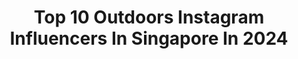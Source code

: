 ---
title: Top 10 Outdoors Instagram Influencers In Singapore In 2024
description: >-
  Find top outdoors Instagram influencers in Singapore in 2024. Most popular hashtags: #sgfood #singapore #healthylifestyle #sgig.
platform: Instagram
hits: 12
text_top: See the top-rated Instagram accounts on inBeat.
text_bottom: Our database holds 12 Instagram influencers like this in Singapore for you to pitch.
profiles:
  - username: "benyeo23"
    fullname: >-
      𝗕𝗘𝗡 𝗬𝗘𝗢  𝘈𝘤𝘵𝘰𝘳 & 𝘋𝘢𝘥𝘥𝘺 𝘊𝘩𝘦𝘧 🇸🇬
    bio: >-
      Husband to my Baby Father of 乐乐安安 Food Fashion @mediacorp Artiste managed by @the_celebrityagency
    location: "Singapore"
    followers: 97251
    engagement: 69
    commentsToLikes: 0.027697
    id: ck6tjmust30uv0j71u8f80pfs
    verified: true
    hashtags: "#mcdxbenyeo, #crispyhainanesechickenburger, #outdoorliving, #bangkok"
  - username: "naim_zakaria"
    fullname: >-
      anzac
    bio: >-
      life is a matter of choices and every choice you make, makes you. A's♥️ 📷 l 📹 l 📽️ l beginner 📍Kul, MY 🇲🇾 #YNWA - you're nothing without Allah.
    location: "Singapore"
    followers: 2297
    engagement: 1336
    commentsToLikes: 0.073361
    id: ck5hg73pf19is0i11dfbia129
    verified: false
    hashtags: "#ikutcarakita, #gunungtahan, #revolusibaruigers, #gunungpulai"
  - username: "weiloongbrian"
    fullname: >-
      Weiloongbrian | 伟龙
    bio: >-
      🇸🇬🎙Former Radio DJ| Bilingual host| VO| Acting 💻weiloongbrian88@gmail.com 🏸Love sports, travel, music, fashion, happiness
    location: "Singapore"
    followers: 17754
    engagement: 524
    commentsToLikes: 0.023158
    id: ck138ds6ffqzj0i194wd3gepr
    verified: false
    hashtags: "#wherearemyabs, #urbanrevivo, #ootd, #whatiwore"
  - username: "gladyshf80"
    fullname: >-
      Gladys Hercules Fitness
    bio: >-
      Musclemania Figure Pro Musclemania Asia Promoter Mommy of 🧒🧒🧒 @gshock_sg GSHOCK FAMILY 💥 @lornajaneactive LornaJane Ambassador 💕 Code *GLADYS20*
    location: "Singapore"
    followers: 44536
    engagement: 332
    commentsToLikes: 0.006014
    id: ck8t55noi8uyr0j78azcibfe1
    verified: false
    hashtags: "#restandrelax, #sgunited, #workout, #inspire"
  - username: "thatmomoffour"
    fullname: >-
      Dawn Sim
    bio: >-
      Entrepreneur, host Mom of 4, health coach Ambassador: @lululemon @sgredcross @sport_singapore @drhauschkasg 🔹 📧: admin@thatmomoffour.com
    location: "Singapore"
    followers: 62284
    engagement: 292
    commentsToLikes: 0.027945
    id: ck5qd6i52u1v70i11vuu501jc
    verified: false
    hashtags: "#sharethewonder, #khaolakholiday, #jwmarriottkhaolaksuites, #familyholiday"
  - username: "n3fn3f"
    fullname: >-
      𝗢𝗸𝘁𝗮𝘃𝗶𝗮𝗻𝗶 FenFen
    bio: >-
      ❤️𝗛𝗲𝗮𝗹𝘁𝗵 | 𝗙𝗶𝘁𝗻𝗲𝘀𝘀 | 𝗙𝗼𝗼𝗱 | 𝗟𝗶𝗳𝗲𝘀𝘁𝘆𝗹𝗲 📸Food Photography @shotby_fenfen 📧venalie@yahoo.com 🌱Nuzest: FenFen10 ✈️Klook: OKTAVIANI 📍🇸🇬
    location: "Singapore"
    followers: 20023
    engagement: 259
    commentsToLikes: 0.123121
    id: clm70ajjmgeeh0j08n0kup6ix
    verified: false
    hashtags: "#sgfoodstagram, #n3fn3feats, #sgeats, #sgfoodtrend"
  - username: "kate_insigne"
    fullname: >-
      Kate Insigne
    bio: >-
      🔆𝔽𝕒𝕞𝕚𝕝𝕪|𝔽𝕠𝕠𝕕𝕚𝕖|𝕃𝕚𝕗𝕖𝕤𝕥𝕪𝕝𝕖|𝔹𝕖𝕒𝕦𝕥𝕪|ℂ𝕠𝕠𝕜𝕤 🍽 #katehomemadediary #kateinsigneeats 🔆Mᴏᴍ ᴏғ #2boys @kengie_kaydee #kateinsigneactivities #kateinsignetravels
    location: "Singapore"
    followers: 8596
    engagement: 183
    commentsToLikes: 0.519459
    id: clm70ak2qgewe0j082lac1hx9
    verified: false
    hashtags: "#visit, #instafood, #itsmarch0324, #sgfamily"
  - username: "christine.fieldhall"
    fullname: >-
      Christine Field-Hall
    bio: >-
      Founder @wearemomtourage & @realmum.realtalk HK 🇭🇰mum raising boys in SG🇸🇬 Balancing motherhood & self-care Building a supportive community
    location: "Singapore"
    followers: 11902
    engagement: 166
    commentsToLikes: 0.087334
    id: ck8taztootru70j78rez11zry
    verified: false
    hashtags: "#realmoms, #hkmoms, #hkmommy, #motherhoodunplugged"
  - username: "cravings4vegan"
    fullname: >-
      Nisha🙏 Recipe Developer🥙🥗
    bio: >-
      See me Growing through my mumma's 👀: Eddie👦🏻 Creating varities in #vegan #vegetarian food #Recipecurator #organicfood Singapore 🇸🇬 DM/email for collab
    location: "Singapore"
    followers: 9775
    engagement: 152
    commentsToLikes: 8.943332
    id: ck134qfltxp6r0i19bk4o1m7h
    verified: false
    hashtags: "#sgblogger, #vegetarianismo, #sgparenting, #parenting"
  - username: "you_yi"
    fullname: >-
      Youyi 林有懿 🌍
    bio: >-
      🇸🇬🇮🇩🇻🇳 𝐒𝐩𝐞𝐚𝐤 𝐔𝐩 & 𝐋𝐢𝐯𝐞 𝐖𝐞𝐥𝐥 • I help professionals speak with confidence • I am passionate about health, beauty & travel 📧 askyouyi@gmail.com
    location: "Singapore"
    followers: 54590
    engagement: 101
    commentsToLikes: 0.020254
    id: ck136vz088ik10i19i0ulxwu4
    verified: true
    hashtags: "#sgtraveller, #sgig, #yyootd, #lifeskills"
---